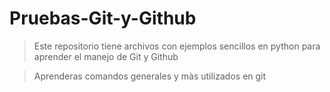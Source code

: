 # Pruebas-Git-y-Github

> Este repositorio tiene archivos con ejemplos sencillos en python para aprender el manejo de Git y Github

> Aprenderas comandos generales y màs utilizados en git

